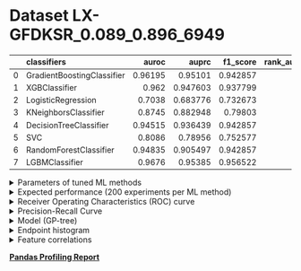 # Dataset LX-GFDKSR_0.089_0.896_6949

|    | classifiers                |   auroc |    auprc |   f1_score |   rank_auroc |   rank_auprc |   rank_f1 |
|---:|:---------------------------|--------:|---------:|-----------:|-------------:|-------------:|----------:|
|  0 | GradientBoostingClassifier | 0.96195 | 0.95101  |   0.942857 |            2 |            2 |         2 |
|  1 | XGBClassifier              | 0.962   | 0.947603 |   0.937799 |            2 |            3 |         5 |
|  2 | LogisticRegression         | 0.7038  | 0.683776 |   0.732673 |            8 |            8 |         8 |
|  3 | KNeighborsClassifier       | 0.8745  | 0.882948 |   0.79803  |            6 |            6 |         6 |
|  4 | DecisionTreeClassifier     | 0.94515 | 0.936439 |   0.942857 |            5 |            4 |         2 |
|  5 | SVC                        | 0.8086  | 0.78956  |   0.752577 |            7 |            7 |         7 |
|  6 | RandomForestClassifier     | 0.94835 | 0.905497 |   0.942857 |            4 |            5 |         2 |
|  7 | LGBMClassifier             | 0.9676  | 0.95385  |   0.956522 |            1 |            1 |         1 |


<details>
<summary>Parameters of tuned ML methods</summary>


```
GradientBoostingClassifier(ccp_alpha=0.0, criterion='friedman_mse', init=None,
                           learning_rate=0.015529483184002293, loss='deviance',
                           max_depth=5, max_features=None, max_leaf_nodes=None,
                           min_impurity_decrease=0.0, min_impurity_split=None,
                           min_samples_leaf=42, min_samples_split=2,
                           min_weight_fraction_leaf=0.0, n_estimators=100,
                           n_iter_no_change=8, presort='deprecated',
                           random_state=6949, subsample=1.0, tol=1e-07,
                           validation_fraction=0.09999999999999999, verbose=0,
                           warm_start=False)
XGBClassifier(alpha=0.00043479025436697627, base_score=0.5, booster='dart',
              colsample_bylevel=1, colsample_bynode=1, colsample_bytree=1,
              eta=0.3308440841787278, eval_metric='logloss',
              gamma=0.30000000000000004, gpu_id=-1, importance_type='gain',
              interaction_constraints=None, learning_rate=0.330844074,
              max_delta_step=0, max_depth=5, min_child_weight=1, missing=nan,
              monotone_constraints=None, n_estimators=88, n_jobs=0,
              num_parallel_tree=1, objective='binary:logistic',
              random_state=6949, reg_alpha=0.000434790243,
              reg_lambda=0.4402438365695435, scale_pos_weight=1, subsample=1,
              tree_method=None, validate_parameters=False, verbosity=None)
LogisticRegression(C=0.036680421081707715, class_weight=None, dual=False,
                   fit_intercept=True, intercept_scaling=1, l1_ratio=None,
                   max_iter=100, multi_class='auto', n_jobs=None, penalty='l1',
                   random_state=6949, solver='liblinear', tol=0.0001, verbose=0,
                   warm_start=False)
KNeighborsClassifier(algorithm='auto', leaf_size=30, metric='minkowski',
                     metric_params=None, n_jobs=None, n_neighbors=24, p=1,
                     weights='distance')
DecisionTreeClassifier(ccp_alpha=0.0, class_weight=None, criterion='entropy',
                       max_depth=6, max_features=None, max_leaf_nodes=None,
                       min_impurity_decrease=0.0, min_impurity_split=None,
                       min_samples_leaf=16, min_samples_split=17,
                       min_weight_fraction_leaf=0.0, presort='deprecated',
                       random_state=6949, splitter='best')
SVC(C=22.456907577256228, break_ties=False, cache_size=200, class_weight=None,
    coef0=8.0, decision_function_shape='ovr', degree=3, gamma='auto',
    kernel='poly', max_iter=-1, probability=True, random_state=6949,
    shrinking=True, tol=1.9208180553186774e-05, verbose=False)
RandomForestClassifier(bootstrap=True, ccp_alpha=0.0, class_weight=None,
                       criterion='gini', max_depth=4, max_features=None,
                       max_leaf_nodes=None, max_samples=None,
                       min_impurity_decrease=0.0, min_impurity_split=None,
                       min_samples_leaf=3, min_samples_split=10,
                       min_weight_fraction_leaf=0.0, n_estimators=27,
                       n_jobs=None, oob_score=False, random_state=6949,
                       verbose=0, warm_start=False)
LGBMClassifier(boosting_type='goss', class_weight=None, colsample_bytree=1.0,
               importance_type='split', learning_rate=0.1, max_depth=9,
               metric='binary_logloss', min_child_samples=20,
               min_child_weight=0.001, min_split_gain=0.0, n_estimators=69,
               n_jobs=-1, num_leaves=243, objective='binary', random_state=6949,
               reg_alpha=0.0, reg_lambda=0.0, silent=True, subsample=1.0,
               subsample_for_bin=200000, subsample_freq=0)
```

</details>

<details>
<summary>Expected performance (200 experiments per ML method)</summary>
<img src='LX-GFDKSR_0.089_0.896_6949-box.svg' width=40% />
</details>

<details>
<summary>Receiver Operating Characteristics (ROC) curve</summary>
<img src='LX-GFDKSR_0.089_0.896_6949-roc.svg' width=40% />
</details>

<details>
<summary>Precision-Recall Curve</summary>
<img src='LX-GFDKSR_0.089_0.896_6949-prc.svg' width=40% />
</details>

<details>
<summary>Model (GP-tree)</summary>
<img src='LX-GFDKSR_0.089_0.896_6949-model.svg' height=10% />
</details>

<details>
<summary>Endpoint histogram</summary>
<img src='LX-GFDKSR_0.089_0.896_6949-endpoint.svg' width=40% />
</details>

<details>
<summary>Feature correlations</summary>
<img src='LX-GFDKSR_0.089_0.896_6949-corr.svg' width=40% />
</details>

[**Pandas Profiling Report**](https://github.io/athril/digen-test/docs/profile/LX-GFDKSR_0.089_0.896_6949.html)